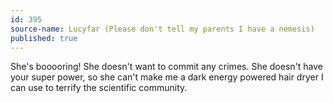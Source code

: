 ```yaml
---
id: 395
source-name: Lucyfar (Please don't tell my parents I have a nemesis)
published: true
---
```

She's booooring! She doesn't want to commit any crimes. She doesn't have your super power, so she can't make me a dark energy powered hair dryer I can use to terrify the scientific community.
